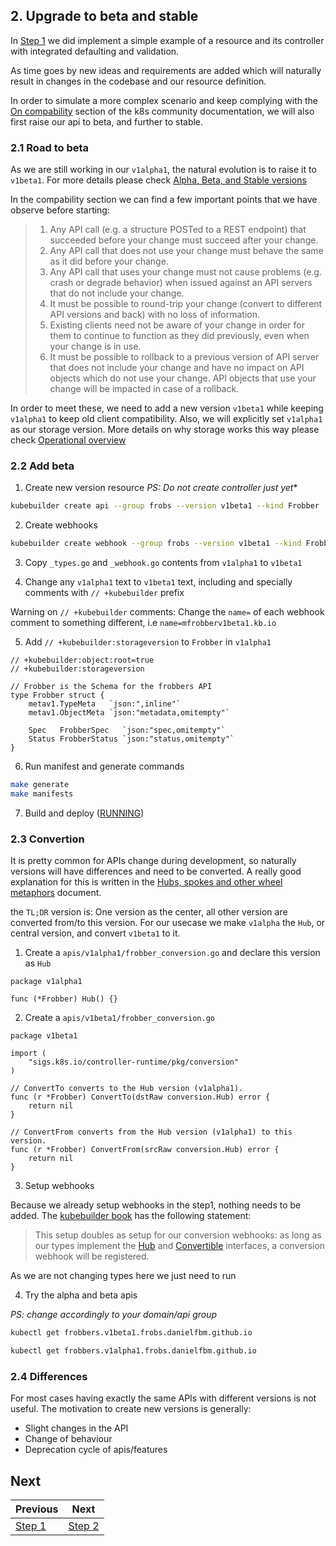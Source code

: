 ## 2. Upgrade to beta and stable

In [Step 1](STEP01.md) we did implement a simple example of a resource and its controller with integrated defaulting and validation. 

As time goes by new ideas and requirements are added which will naturally result in changes in the codebase and our resource definition.

In order to simulate a more complex scenario and keep complying with the [On compability](https://github.com/kubernetes/community/blob/master/contributors/devel/sig-architecture/api_changes.md#on-compatibility) section of the k8s community documentation, we will also first raise our api to beta, and further to stable.

### 2.1 Road to beta

As we are still working in our `v1alpha1`, the natural evolution is to raise it to `v1beta1`. For more details please check [Alpha, Beta, and Stable versions](https://github.com/kubernetes/community/blob/master/contributors/devel/sig-architecture/api_changes.md#alpha-beta-and-stable-versions)

In the compability section we can find a few important points that we have observe before starting:

> 1. Any API call (e.g. a structure POSTed to a REST endpoint) that succeeded before your change must succeed after your change.
> 2. Any API call that does not use your change must behave the same as it did before your change.
> 3. Any API call that uses your change must not cause problems (e.g. crash or degrade behavior) when issued against an API servers that do not include your change.
> 4. It must be possible to round-trip your change (convert to different API versions and back) with no loss of information.
> 5. Existing clients need not be aware of your change in order for them to continue to function as they did previously, even when your change is in use.
> 6. It must be possible to rollback to a previous version of API server that does not include your change and have no impact on API objects which do not use your change. API objects that use your change will be impacted in case of a rollback. 

In order to meet these, we need to add a new version `v1beta1` while keeping `v1alpha1` to keep old client compatibility. Also, we will explicitly set `v1alpha1` as our storage version. More details on why storage works this way please check [Operational overview](https://github.com/kubernetes/community/blob/master/contributors/devel/sig-architecture/api_changes.md#operational-overview)


### 2.2 Add beta

1. Create new version resource
*PS: Do not create controller just yet**


```bash
kubebuilder create api --group frobs --version v1beta1 --kind Frobber
```

2. Create webhooks

```bash
kubebuilder create webhook --group frobs --version v1beta1 --kind Frobber --defaulting --programmatic-validation
```

3. Copy `_types.go` and `_webhook.go` contents from `v1alpha1` to `v1beta1`


4. Change any `v1alpha1` text to `v1beta1` text, including and specially comments with `// +kubebuilder` prefix 

Warning on `// +kubebuilder` comments: Change the `name=` of each webhook comment to something different, i.e `name=mfrobberv1beta1.kb.io`

5. Add `// +kubebuilder:storageversion` to `Frobber` in `v1alpha1` 

```golang
// +kubebuilder:object:root=true
// +kubebuilder:storageversion

// Frobber is the Schema for the frobbers API
type Frobber struct {
	metav1.TypeMeta   `json:",inline"`
	metav1.ObjectMeta `json:"metadata,omitempty"`

	Spec   FrobberSpec   `json:"spec,omitempty"`
	Status FrobberStatus `json:"status,omitempty"`
}
```

6. Run manifest and generate commands

```bash
make generate
make manifests
```

7. Build and deploy ([RUNNING](RUNNING.md))


### 2.3 Convertion

It is pretty common for APIs change during development, so naturally versions will have differences and need to be converted. A really good explanation for this is written in the [Hubs, spokes and other wheel metaphors](https://book.kubebuilder.io/multiversion-tutorial/conversion-concepts.html) document.

the `TL;DR` version is: One version as the center, all other version are converted from/to this version. For our usecase we make `v1alpha` the `Hub`, or central version, and convert `v1beta1` to it.


1. Create a `apis/v1alpha1/frobber_conversion.go` and declare this version as `Hub`

```golang
package v1alpha1

func (*Frobber) Hub() {}

```

2. Create a `apis/v1beta1/frobber_conversion.go`

```golang
package v1beta1

import (
	"sigs.k8s.io/controller-runtime/pkg/conversion"
)

// ConvertTo converts to the Hub version (v1alpha1).
func (r *Frobber) ConvertTo(dstRaw conversion.Hub) error {
	return nil
}

// ConvertFrom converts from the Hub version (v1alpha1) to this version.
func (r *Frobber) ConvertFrom(srcRaw conversion.Hub) error {
	return nil
}

```

3. Setup webhooks

Because we already setup webhooks in the step1, nothing needs to be added. The [kubebuilder book](https://book.kubebuilder.io/multiversion-tutorial/webhooks.html#webhook-setup) has the following statement:

> This setup doubles as setup for our conversion webhooks: as long as our
> types implement the [Hub](https://pkg.go.dev/sigs.k8s.io/controller-runtime/pkg/conversion?tab=doc#Hub) and [Convertible](https://pkg.go.dev/sigs.k8s.io/controller-runtime/pkg/conversion?tab=doc#Convertible) interfaces, a conversion webhook will be registered.

As we are not changing types here we just need to run

4. Try the alpha and beta apis

*PS: change accordingly to your domain/api group*

```bash
kubectl get frobbers.v1beta1.frobs.danielfbm.github.io

kubectl get frobbers.v1alpha1.frobs.danielfbm.github.io
```

### 2.4 Differences

For most cases having exactly the same APIs with different versions is not useful. The motivation to create new versions is generally:

- Slight changes in the API
- Change of behaviour
- Deprecation cycle of apis/features

## Next

| Previous | Next |
|----------|------|
| [Step 1](STEP01.md) | [Step 2](STEP02.md) |
